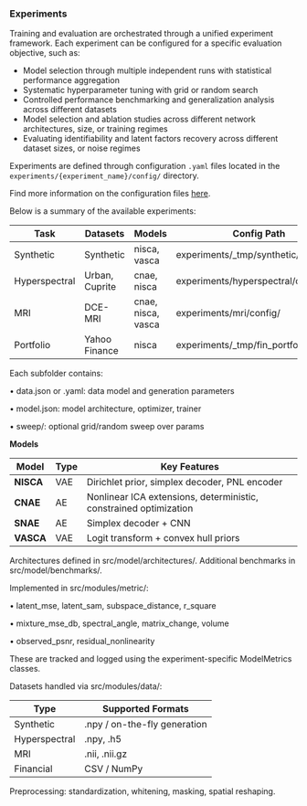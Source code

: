 ### Experiments

Training and evaluation are orchestrated through a unified experiment framework.
Each experiment can be configured for a specific evaluation objective, such as:

[//]: # (Each experiment encodes a specific computational task, typically including:)

- Model selection through multiple independent runs with statistical performance aggregation
- Systematic hyperparameter tuning with grid or random search
- Controlled performance benchmarking and generalization analysis across different datasets
- Model selection and ablation studies across different network architectures, size, or training regimes
- Evaluating identifiability and latent factors recovery across different dataset sizes, or noise regimes

[//]: # (- Model training and validation )
[//]: # (- Hyperparameter sweep for model selection  )
[//]: # (- Comparative analysis of architecture or training regimes  )
[//]: # (- Ablation studies under controlled conditions)

[//]: # (This modular and configuration-driven design ensures reproducibility, scalability, and ease of integration into automated pipelines.)

[//]: # (Each experiment is configured via `yaml` located in `experiments/{experiment_name}/config/` directory.)

Experiments are defined through configuration `.yaml` files located in the `experiments/{experiment_name}/config/` directory.

Find more information on the configuration files [here](doc/configuration.md).

[//]: # (Each configuration specifies model architecture, optimizer settings, and dataset parameters, enabling reproducible and scalable benchmarking.)

[//]: # (paralelize)
[//]: # ( The main entry point is `src/scripts/run_sweep.py`, which orchestrates the training and evaluation of models based on the provided configurations.)
[//]: # (The framework supports multiple experiments, each with its own configuration.)
[//]: # (- model_config.json — specifies encoder/decoder architecture, latent space priors, optimization parameters)
[//]: # (- data_config.json — defines the dataset source &#40;synthetic, medical, satellite&#41;, preprocessing, batch size, etc.)
[//]: # (Example fields in model_config.json:)
[//]: # (The `experiments/` directory contains JSON configuration files for models and datasets:)
[//]: # (- `model.json`: model architecture, prior type, latent dimension, etc.)
[//]: # (- `data.json`: dataset path, loader parameters)
[//]: # (- `sweep.json`: hyperparameter search grid)
[//]: # (```json)
[//]: # ({)
[//]: # (  "project": "isnmm",)
[//]: # (  "experiment": "lmm",)
[//]: # (  "model": "vasca",)
[//]: # (  "run_id": "run_name")
[//]: # (})
[//]: # (```)

Below is a summary of the available experiments:

| **Task**      | **Datasets** | **Models** | **Config Path**                        |
|---------------| --- | --- |----------------------------------------|
| Synthetic     | Synthetic | nisca, vasca | experiments/_tmp/synthetic/config/     |
| Hyperspectral | Urban, Cuprite | cnae, nisca | experiments/hyperspectral/config/      |
| MRI           | DCE-MRI | cnae, nisca, vasca | experiments/mri/config/                |
| Portfolio     | Yahoo Finance | nisca | experiments/_tmp/fin_portfolio_return/ |

Each subfolder contains:

•	data.json or .yaml: data model and generation parameters

•	model.json: model architecture, optimizer, trainer

•	sweep/: optional grid/random sweep over params

**Models**

| **Model** | **Type** | **Key Features**                                                        |
| --- | --- |-------------------------------------------------------------------------|
| **NISCA** | VAE | Dirichlet prior, simplex decoder, PNL encoder                           |
| **CNAE** | AE | Nonlinear ICA extensions, deterministic, constrained optimization |
| **SNAE** | AE | Simplex decoder + CNN                                                   |
| **VASCA** | VAE | Logit transform + convex hull priors                                    |

Architectures defined in src/model/architectures/. Additional benchmarks in src/model/benchmarks/.


Implemented in src/modules/metric/:

•	latent_mse, latent_sam, subspace_distance, r_square

•	mixture_mse_db, spectral_angle, matrix_change, volume

•	observed_psnr, residual_nonlinearity

These are tracked and logged using the experiment-specific ModelMetrics classes.

Datasets handled via src/modules/data/:

| **Type** | **Supported Formats** |
| --- | --- |
| Synthetic | .npy / on-the-fly generation |
| Hyperspectral | .npy, .h5 |
| MRI | .nii, .nii.gz |
| Financial | CSV / NumPy |

Preprocessing: standardization, whitening, masking, spatial reshaping.
